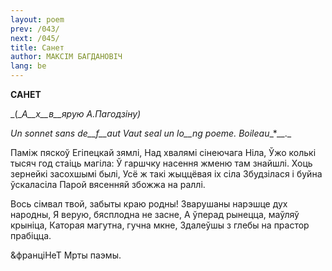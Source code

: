 ```yaml
---
layout: poem
prev: /043/
next: /045/
title: Санет
author: МАКСІМ БАГДАНОВІЧ
lang: be
---
```



 
**САНЕТ**

_(__А__х__в__ярую А.Пагодзіну)_

_Un_ _sonnet sans de__f__aut Vaut seal un_ _lo__ng poeme. Boileau__*__._

Паміж пяскоў Егіпецкай зямлі, Над хвалямі сінеючага Ніла, Ўжо колькі тысяч год стаіць магіла: Ў гаршчку насення жменю там знайшлі. Хоць зернейкі засохшымі былі, Усё ж такі жыццёвая іх сіла Збудзілася і буйна ўскаласіла Парой вясенняй збожжа на раллі.

Вось сімвал твой, забыты краю родны! Зварушаны нарэшце дух народны, Я верую, бясплодна не засне, А ўперад рынецца, маўляў крыніца, Каторая магутна, гучна мкне, Здалеўшы з глебы на прастор прабіцца.

&франціНеТ Мрты  паэмы.
